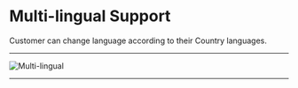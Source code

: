 # Multi-lingual Support

Customer can change language according to their Country languages.


---

![Multi-lingual](/images/v2/app/CB-07-New-5.webp "Multi-lingual")

---
